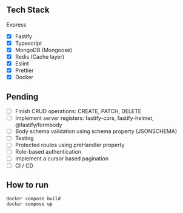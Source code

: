 ## Tech Stack
Express
- [X] Fastify 
- [X] Typescript 
- [X] MongoDB (Mongoose)
- [X] Redis (Cache layer)
- [X] Eslint
- [X] Prettier
- [X] Docker

## Pending
- [ ] Finish CRUD operations: CREATE, PATCH, DELETE
- [ ] Implement server registers: fastify-cors, fastify-helmet, @fastify/formbody
- [ ] Body schema validation using schema property (JSONSCHEMA)
- [ ] Testing
- [ ] Protected routes using preHandler property
- [ ] Role-based authentication
- [ ] Implement a cursor based pagination
- [ ] CI / CD
## How to run 
```
docker compose build
docker compose up
```
